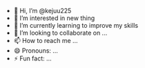 - 👋 Hi, I’m @kejuu225
- 👀 I’m interested in new thing
- 🌱 I’m currently learning to improve my skills
- 💞️ I’m looking to collaborate on ...
- 📫 How to reach me ...
- 😄 Pronouns: ...
- ⚡ Fun fact: ...

<!---
kejuu225/kejuu225 is a ✨ special ✨ repository because its `README.md` (this file) appears on your GitHub profile.
You can click the Preview link to take a look at your changes.
--->
